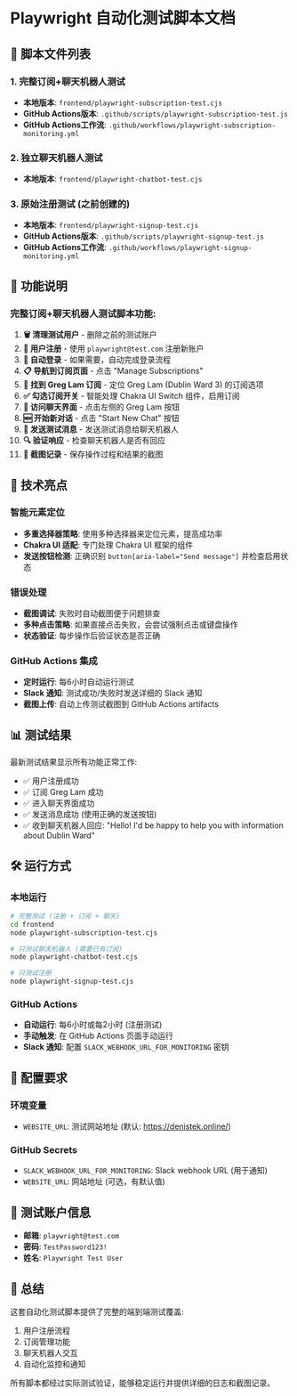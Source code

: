 # Playwright 自动化测试脚本文档

## 📁 脚本文件列表

### 1. 完整订阅+聊天机器人测试
- **本地版本**: `frontend/playwright-subscription-test.cjs`
- **GitHub Actions版本**: `.github/scripts/playwright-subscription-test.js`
- **GitHub Actions工作流**: `.github/workflows/playwright-subscription-monitoring.yml`

### 2. 独立聊天机器人测试
- **本地版本**: `frontend/playwright-chatbot-test.cjs`

### 3. 原始注册测试 (之前创建的)
- **本地版本**: `frontend/playwright-signup-test.cjs`
- **GitHub Actions版本**: `.github/scripts/playwright-signup-test.js`
- **GitHub Actions工作流**: `.github/workflows/playwright-signup-monitoring.yml`

## 🚀 功能说明

### 完整订阅+聊天机器人测试脚本功能:

1. **🗑️ 清理测试用户** - 删除之前的测试账户
2. **📱 用户注册** - 使用 `playwright@test.com` 注册新账户
3. **🔐 自动登录** - 如果需要，自动完成登录流程
4. **📋 导航到订阅页面** - 点击 "Manage Subscriptions"
5. **👤 找到 Greg Lam 订阅** - 定位 Greg Lam (Dublin Ward 3) 的订阅选项
6. **✅ 勾选订阅开关** - 智能处理 Chakra UI Switch 组件，启用订阅
7. **🤖 访问聊天界面** - 点击左侧的 Greg Lam 按钮
8. **🆕 开始新对话** - 点击 "Start New Chat" 按钮
9. **💬 发送测试消息** - 发送测试消息给聊天机器人
10. **🔍 验证响应** - 检查聊天机器人是否有回应
11. **📸 截图记录** - 保存操作过程和结果的截图

## 🎯 技术亮点

### 智能元素定位
- **多重选择器策略**: 使用多种选择器来定位元素，提高成功率
- **Chakra UI 适配**: 专门处理 Chakra UI 框架的组件
- **发送按钮检测**: 正确识别 `button[aria-label="Send message"]` 并检查启用状态

### 错误处理
- **截图调试**: 失败时自动截图便于问题排查
- **多种点击策略**: 如果直接点击失败，会尝试强制点击或键盘操作
- **状态验证**: 每步操作后验证状态是否正确

### GitHub Actions 集成
- **定时运行**: 每6小时自动运行测试
- **Slack 通知**: 测试成功/失败时发送详细的 Slack 通知
- **截图上传**: 自动上传测试截图到 GitHub Actions artifacts

## 📊 测试结果

最新测试结果显示所有功能正常工作:
- ✅ 用户注册成功
- ✅ 订阅 Greg Lam 成功
- ✅ 进入聊天界面成功
- ✅ 发送消息成功 (使用正确的发送按钮)
- ✅ 收到聊天机器人回应: "Hello! I'd be happy to help you with information about Dublin Ward"

## 🛠️ 运行方式

### 本地运行
```bash
# 完整测试 (注册 + 订阅 + 聊天)
cd frontend
node playwright-subscription-test.cjs

# 只测试聊天机器人 (需要已有订阅)
node playwright-chatbot-test.cjs

# 只测试注册
node playwright-signup-test.cjs
```

### GitHub Actions
- **自动运行**: 每6小时或每2小时 (注册测试)
- **手动触发**: 在 GitHub Actions 页面手动运行
- **Slack 通知**: 配置 `SLACK_WEBHOOK_URL_FOR_MONITORING` 密钥

## 🔧 配置要求

### 环境变量
- `WEBSITE_URL`: 测试网站地址 (默认: https://denistek.online/)

### GitHub Secrets
- `SLACK_WEBHOOK_URL_FOR_MONITORING`: Slack webhook URL (用于通知)
- `WEBSITE_URL`: 网站地址 (可选，有默认值)

## 📝 测试账户信息

- **邮箱**: `playwright@test.com`
- **密码**: `TestPassword123!`
- **姓名**: `Playwright Test User`

## 🎉 总结

这套自动化测试脚本提供了完整的端到端测试覆盖:
1. 用户注册流程
2. 订阅管理功能
3. 聊天机器人交互
4. 自动化监控和通知

所有脚本都经过实际测试验证，能够稳定运行并提供详细的日志和截图记录。
